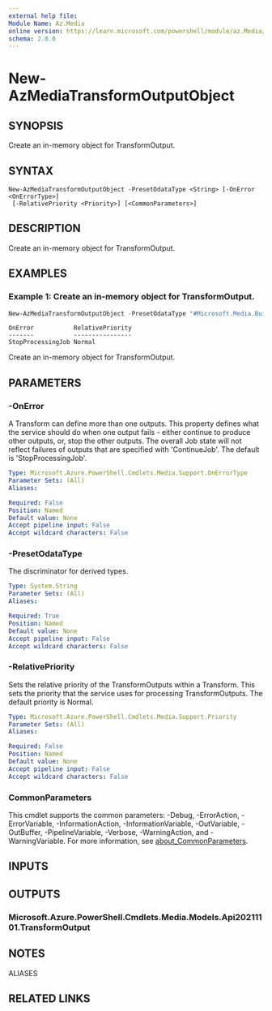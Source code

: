 ```yaml
---
external help file:
Module Name: Az.Media
online version: https://learn.microsoft.com/powershell/module/az.Media/new-AzMediaTransformOutputObject
schema: 2.0.0
---
```


# New-AzMediaTransformOutputObject

## SYNOPSIS
Create an in-memory object for TransformOutput.

## SYNTAX

```
New-AzMediaTransformOutputObject -PresetOdataType <String> [-OnError <OnErrorType>]
 [-RelativePriority <Priority>] [<CommonParameters>]
```

## DESCRIPTION
Create an in-memory object for TransformOutput.

## EXAMPLES

### Example 1: Create an in-memory object for TransformOutput.
```powershell
New-AzMediaTransformOutputObject -PresetOdataType "#Microsoft.Media.BuiltInStandardEncoderPreset" -OnError 'StopProcessingJob' -RelativePriority 'Normal'
```

```output
OnError           RelativePriority
-------           ----------------
StopProcessingJob Normal
```

Create an in-memory object for TransformOutput.

## PARAMETERS

### -OnError
A Transform can define more than one outputs.
This property defines what the service should do when one output fails - either continue to produce other outputs, or, stop the other outputs.
The overall Job state will not reflect failures of outputs that are specified with 'ContinueJob'.
The default is 'StopProcessingJob'.

```yaml
Type: Microsoft.Azure.PowerShell.Cmdlets.Media.Support.OnErrorType
Parameter Sets: (All)
Aliases:

Required: False
Position: Named
Default value: None
Accept pipeline input: False
Accept wildcard characters: False
```

### -PresetOdataType
The discriminator for derived types.

```yaml
Type: System.String
Parameter Sets: (All)
Aliases:

Required: True
Position: Named
Default value: None
Accept pipeline input: False
Accept wildcard characters: False
```

### -RelativePriority
Sets the relative priority of the TransformOutputs within a Transform.
This sets the priority that the service uses for processing TransformOutputs.
The default priority is Normal.

```yaml
Type: Microsoft.Azure.PowerShell.Cmdlets.Media.Support.Priority
Parameter Sets: (All)
Aliases:

Required: False
Position: Named
Default value: None
Accept pipeline input: False
Accept wildcard characters: False
```

### CommonParameters
This cmdlet supports the common parameters: -Debug, -ErrorAction, -ErrorVariable, -InformationAction, -InformationVariable, -OutVariable, -OutBuffer, -PipelineVariable, -Verbose, -WarningAction, and -WarningVariable. For more information, see [about_CommonParameters](http://go.microsoft.com/fwlink/?LinkID=113216).

## INPUTS

## OUTPUTS

### Microsoft.Azure.PowerShell.Cmdlets.Media.Models.Api20211101.TransformOutput

## NOTES

ALIASES

## RELATED LINKS

